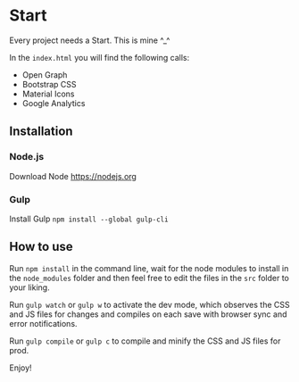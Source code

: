 # Start
Every project needs a Start. This is mine ^_^

In the `index.html` you will find the following calls:

* Open Graph
* Bootstrap CSS
* Material Icons
* Google Analytics

## Installation

### Node.js

Download Node https://nodejs.org

### Gulp

Install Gulp `npm install --global gulp-cli`

## How to use

Run `npm install` in the command line, wait for the node modules to install in the `node_modules` folder and then feel free to edit the files in the `src` folder to your liking.

Run `gulp watch` or `gulp w` to activate the dev mode, which observes the CSS and JS files for changes and compiles on each save with browser sync and error notifications.

Run `gulp compile` or `gulp c` to compile and minify the CSS and JS files for prod.

Enjoy!
